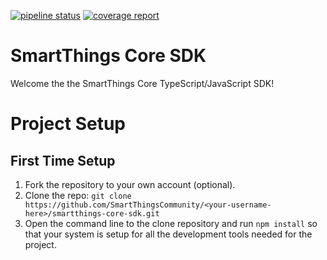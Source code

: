 [![pipeline status](https://github.com/SmartThingsCommunity/smartthings-core-sdk/badges/master/pipeline.svg)](https://github.com/SmartThingsCommunity/smartthings-core-sdk/commits/master) [![coverage report](https://github.com/SmartThingsCommunity/smartthings-core-sdk/badges/master/coverage.svg)](https://github.com/SmartThingsCommunity/smartthings-core-sdk/commits/master)

# SmartThings Core SDK

Welcome the the SmartThings Core TypeScript/JavaScript SDK!

# Project Setup

## First Time Setup

1. Fork the repository to your own account (optional).
2. Clone the repo: `git clone https://github.com/SmartThingsCommunity/<your-username-here>/smartthings-core-sdk.git`
3. Open the command line to the clone repository and run `npm install` so that your system is setup for all the development tools needed for the project.
